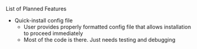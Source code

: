List of Planned Features
- Quick-install config file 
  - User provides properly formatted config file that allows installation to proceed immediately
  - Most of the code is there. Just needs testing and debugging